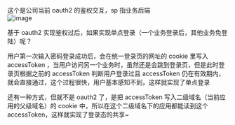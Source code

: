 这个是公司当前 oauth2 的鉴权交互，sp 指业务后端  
![image](https://user-images.githubusercontent.com/43411944/136917698-36d8be57-b495-49d2-a9ce-5a4274181655.png)

基于 oauth2 实现鉴权过后，如果实现单点登录（一个业务登录后，其他业务免登陆）呢？  
   
用户第一次输入密码登录成功后，会在统一登录页的网址的 cookie 里写入 accessToken ，当用户访问另一个业务时，虽然还是会跳到登录页，但是此时登录页根据之前的 accessToken  判断用户登录过且 accessToken  仍在有效期内，就会直接通过，这个过程很快，用户基本感知不到，这样就实现了单点登录

还有一种方式，但就不是 oauth2 了，是把 accessToken 写入二级域名（当前应用的父级域名）的 cookie 中，所以在这个二级域名下的应用都能读到这个 accessToken，这样就实现了登录态的共享~

